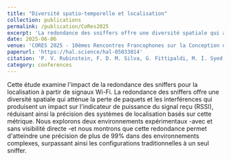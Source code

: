 ```yaml
---
title: "Diversité spatio-temporelle et localisation"
collection: publications
permalink: /publication/CoRes2025
excerpt: 'La redondance des sniffers offre une diversité spatiale qui atténue la perte de paquets et les interférences qui produisent un impact sur l'indicateur de puissance du signal reçu (RSSI), réduisant ainsi la précision des systèmes de localisation basés sur cette métrique.'
date: 2025-06-06
venue: 'CORES 2025 - 10èmes Rencontres Francophones sur la Conception de Protocoles, l'Evaluation de Performances et l'Expérimentation des Réseaux de Communication'
paperurl: 'https://hal.science/hal-05033014'
citation: 'P. V. Rubinstein, F. D. M. Silva, G. Fittipaldi, M. I. Syed, R. S. Couto, et al.. Diversité spatio-temporelle et localisation. CORES 2025 - 10èmes Rencontres Francophones sur la Conception de Protocoles, l'Evaluation de Performances et l'Expérimentation des Réseaux de Communication, Jun 2025, Saint Valéry-sur-Somme, France. ⟨hal-05033014⟩'
category: conferences
---
```


Cette étude examine l'impact de la redondance des sniffers pour la localisation à partir de signaux Wi-Fi. La redondance des sniffers offre une diversité spatiale qui atténue la perte de paquets et les interférences qui produisent un impact sur l'indicateur de puissance du signal reçu (RSSI), réduisant ainsi la précision des systèmes de localisation basés sur cette métrique. Nous explorons deux environnements expérimentaux -avec et sans visibilité directe -et nous montrons que cette redondance permet d'atteindre une précision de plus de 99% dans des environnements complexes, surpassant ainsi les configurations traditionnelles à un seul sniffer.
